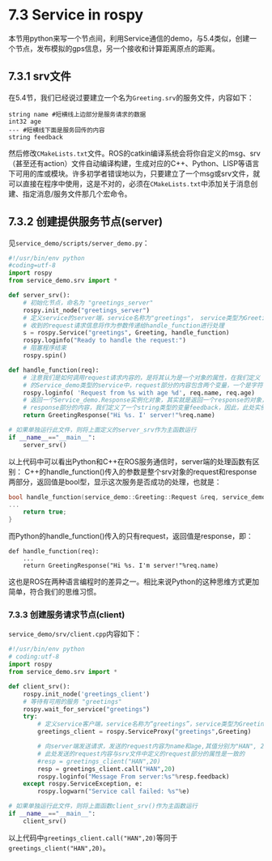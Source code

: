 # 7.3 Service in rospy

本节用python来写一个节点间，利用Service通信的demo，与5.4类似，创建一个节点，发布模拟的gps信息，另一个接收和计算距离原点的距离。

## 7.3.1 srv文件
在5.4节，我们已经说过要建立一个名为`Greeting.srv`的服务文件，内容如下：
```
string name #短横线上边部分是服务请求的数据
int32 age
--- #短横线下面是服务回传的内容
string feedback
```
然后修改`CMakeLists.txt`文件。ROS的catkin编译系统会将你自定义的msg、srv（甚至还有action）文件自动编译构建，生成对应的C++、Python、LISP等语言下可用的库或模块。许多初学者错误地以为，只要建立了一个msg或srv文件，就可以直接在程序中使用，这是不对的，必须在`CMakeLists.txt`中添加关于消息创建、指定消息/服务文件那几个宏命令。

## 7.3.2 创建提供服务节点(server)
见`service_demo/scripts/server_demo.py`：

```python
#!/usr/bin/env python
#coding=utf-8
import rospy
from service_demo.srv import *

def server_srv():
    # 初始化节点，命名为 "greetings_server"
    rospy.init_node("greetings_server")
    # 定义service的server端，service名称为"greetings"， service类型为Greeting
    # 收到的request请求信息将作为参数传递给handle_function进行处理
    s = rospy.Service("greetings", Greeting, handle_function)
    rospy.loginfo("Ready to handle the request:")
    # 阻塞程序结束
    rospy.spin()

def handle_function(req):
    # 注意我们是如何调用request请求内容的，是将其认为是一个对象的属性，在我们定义
    # 的Service_demo类型的service中，request部分的内容包含两个变量，一个是字符串类型的name，另外一个是整数类型的age
    rospy.loginfo( 'Request from %s with age %d', req.name, req.age)
    # 返回一个Service_demo.Response实例化对象，其实就是返回一个response的对象，其包含的内容为我们在Service_demo.srv中定义的
    # response部分的内容，我们定义了一个string类型的变量feedback，因此，此处实例化时传入字符串即可
    return GreetingResponse("Hi %s. I' server!"%req.name)

# 如果单独运行此文件，则将上面定义的server_srv作为主函数运行
if __name__=="__main__":
    server_srv()

```
以上代码中可以看出Python和C++在ROS服务通信时，server端的处理函数有区别：
C++的handle_function()传入的参数是整个srv对象的request和response两部分，返回值是bool型，显示这次服务是否成功的处理，也就是：
```cpp
bool handle_function(service_demo::Greeting::Request &req, service_demo::Greeting::Response &res){
...
    return true;
}
```
而Python的handle_function()传入的只有request，返回值是response，即：
```pyhon
def handle_function(req):
    ...
    return GreetingResponse("Hi %s. I'm server!"%req.name)
```
这也是ROS在两种语言编程时的差异之一。相比来说Python的这种思维方式更加简单，符合我们的思维习惯。


### 7.3.3 创建服务请求节点(client)
`service_demo/srv/client.cpp`内容如下：

```python
#!/usr/bin/env python
# coding:utf-8
import rospy
from service_demo.srv import *

def client_srv():
    rospy.init_node('greetings_client')
    # 等待有可用的服务 "greetings"
    rospy.wait_for_service("greetings")
    try:
        # 定义service客户端，service名称为“greetings”，service类型为Greeting
        greetings_client = rospy.ServiceProxy("greetings",Greeting)

        # 向server端发送请求，发送的request内容为name和age,其值分别为"HAN", 20
        # 此处发送的request内容与srv文件中定义的request部分的属性是一致的
        #resp = greetings_client("HAN",20)
        resp = greetings_client.call("HAN",20)
        rospy.loginfo("Message From server:%s"%resp.feedback)
    except rospy.ServiceException, e:
        rospy.logwarn("Service call failed: %s"%e)

# 如果单独运行此文件，则将上面函数client_srv()作为主函数运行
if __name__=="__main__":
    client_srv()
```

以上代码中`greetings_client.call("HAN",20)`等同于`greetings_client("HAN",20)`。
